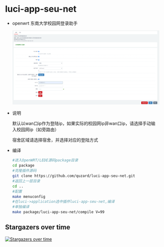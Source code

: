 # luci-app-seu-net
- openwrt 东南大学校园网登录助手

  ![pic.png](pic.png)

- 说明

  默认以wan口ip作为登陆ip，如果实际的校园网ip非wan口ip，请选择手动输入校园网ip（如旁路由）

  宿舍区域请选择宿舍，并选择对应的登陆方式

- 编译

    ```bash
    #进入OpenWRT/LEDE源码package目录
    cd package
    #克隆插件源码
    git clone https://github.com/quzard/luci-app-seu-net.git
    #返回上一层目录
    cd ..
    #配置
    make menuconfig
    #在luci->application选中插件luci-app-seu-net,编译
    #单独编译
    make package/luci-app-seu-net/compile V=99
    ```
## Stargazers over time

[![Stargazers over time](https://starchart.cc/Quzard/luci-app-seu-net.svg)](https://starchart.cc/Quzard/luci-app-seu-net)
